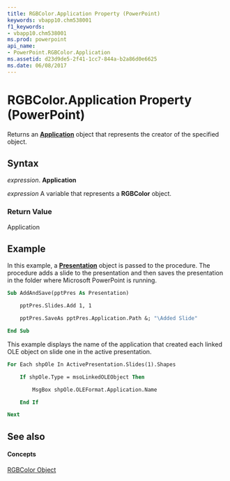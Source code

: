 ```yaml
---
title: RGBColor.Application Property (PowerPoint)
keywords: vbapp10.chm538001
f1_keywords:
- vbapp10.chm538001
ms.prod: powerpoint
api_name:
- PowerPoint.RGBColor.Application
ms.assetid: d23d9de5-2f41-1cc7-844a-b2a86d0e6625
ms.date: 06/08/2017
---
```



# RGBColor.Application Property (PowerPoint)

Returns an  **[Application](PowerPoint.Application.md)** object that represents the creator of the specified object.


## Syntax

 _expression_. **Application**

 _expression_ A variable that represents a **RGBColor** object.


### Return Value

Application


## Example

In this example, a  **[Presentation](PowerPoint.Presentation.md)** object is passed to the procedure. The procedure adds a slide to the presentation and then saves the presentation in the folder where Microsoft PowerPoint is running.


```vb
Sub AddAndSave(pptPres As Presentation)

    pptPres.Slides.Add 1, 1

    pptPres.SaveAs pptPres.Application.Path &; "\Added Slide"

End Sub
```

This example displays the name of the application that created each linked OLE object on slide one in the active presentation.




```vb
For Each shpOle In ActivePresentation.Slides(1).Shapes

    If shpOle.Type = msoLinkedOLEObject Then

        MsgBox shpOle.OLEFormat.Application.Name

    End If

Next
```


## See also


#### Concepts


[RGBColor Object](PowerPoint.RGBColor.md)


